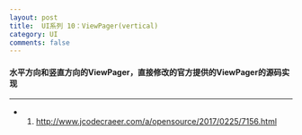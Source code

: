 ```yaml
---
layout: post
title:  UI系列 10：ViewPager(vertical)
category: UI
comments: false
---
```


#### 水平方向和竖直方向的ViewPager，直接修改的官方提供的ViewPager的源码实现
 ---
 
 * 1. <http://www.jcodecraeer.com/a/opensource/2017/0225/7156.html>
 
 
 
 
 
 
 
 
 
 
 
 
 
 
 
 
 
 